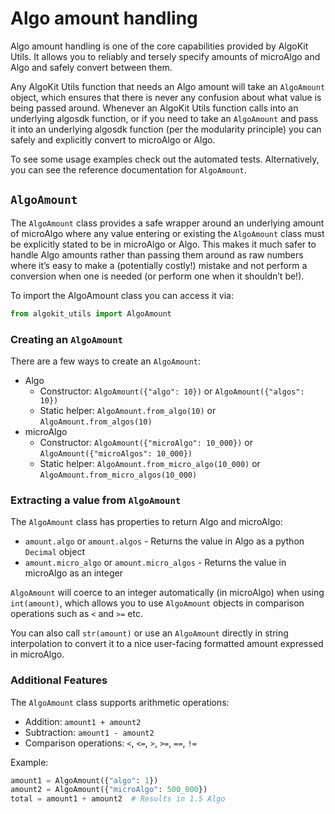 # Algo amount handling

Algo amount handling is one of the core capabilities provided by AlgoKit Utils. It allows you to reliably and tersely specify amounts of microAlgo and Algo and safely convert between them.

Any AlgoKit Utils function that needs an Algo amount will take an `AlgoAmount` object, which ensures that there is never any confusion about what value is being passed around. Whenever an AlgoKit Utils function calls into an underlying algosdk function, or if you need to take an `AlgoAmount` and pass it into an underlying algosdk function (per the modularity principle) you can safely and explicitly convert to microAlgo or Algo.

To see some usage examples check out the automated tests. Alternatively, you can see the reference documentation for `AlgoAmount`.

## `AlgoAmount`

The `AlgoAmount` class provides a safe wrapper around an underlying amount of microAlgo where any value entering or existing the `AlgoAmount` class must be explicitly stated to be in microAlgo or Algo. This makes it much safer to handle Algo amounts rather than passing them around as raw numbers where it’s easy to make a (potentially costly!) mistake and not perform a conversion when one is needed (or perform one when it shouldn’t be!).

To import the AlgoAmount class you can access it via:

```python
from algokit_utils import AlgoAmount
```

### Creating an `AlgoAmount`

There are a few ways to create an `AlgoAmount`:

- Algo
  - Constructor: `AlgoAmount({"algo": 10})` or `AlgoAmount({"algos": 10})`
  - Static helper: `AlgoAmount.from_algo(10)` or `AlgoAmount.from_algos(10)`
- microAlgo
  - Constructor: `AlgoAmount({"microAlgo": 10_000})` or `AlgoAmount({"microAlgos": 10_000})`
  - Static helper: `AlgoAmount.from_micro_algo(10_000)` or `AlgoAmount.from_micro_algos(10_000)`

### Extracting a value from `AlgoAmount`

The `AlgoAmount` class has properties to return Algo and microAlgo:

- `amount.algo` or `amount.algos` - Returns the value in Algo as a python `Decimal` object
- `amount.micro_algo` or `amount.micro_algos` - Returns the value in microAlgo as an integer

`AlgoAmount` will coerce to an integer automatically (in microAlgo) when using `int(amount)`, which allows you to use `AlgoAmount` objects in comparison operations such as `<` and `>=` etc.

You can also call `str(amount)` or use an `AlgoAmount` directly in string interpolation to convert it to a nice user-facing formatted amount expressed in microAlgo.

### Additional Features

The `AlgoAmount` class supports arithmetic operations:

- Addition: `amount1 + amount2`
- Subtraction: `amount1 - amount2`
- Comparison operations: `<`, `<=`, `>`, `>=`, `==`, `!=`

Example:

```python
amount1 = AlgoAmount({"algo": 1})
amount2 = AlgoAmount({"microAlgo": 500_000})
total = amount1 + amount2  # Results in 1.5 Algo
```
